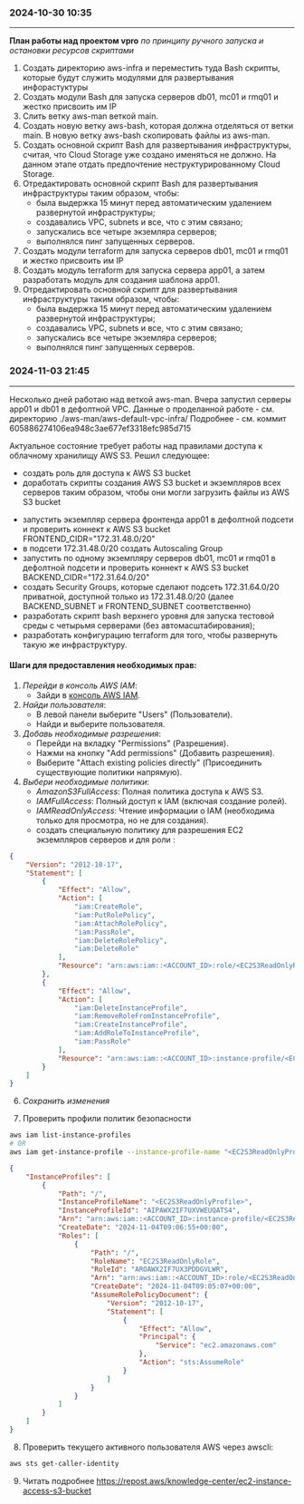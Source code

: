 ### 2024-10-30  10:35
---------------------

**План работы над проектом vpro** _по принципу ручного запуска и остановки ресурсов скриптами_

1. Создать директорию aws-infra и переместить туда Bash скрипты, которые будут служить модулями для развертывания инфорастуктуры
2. Создать модули Bash для запуска серверов db01, mc01 и rmq01 и жестко присвоить им IP
3. Слить ветку aws-man веткой main.
4. Создать новую ветку aws-bash, которая должна отделяться от ветки main.
    В новую ветку aws-bash скопировать файлы из aws-man.
5. Создать основной скрипт Bash для развертывания инфраструктуры, считая, что Cloud Storage уже создано именяться не должно. На данном этапе отдать предпочтение неструктурированному Cloud Storage.
6. Отредактировать основной скрипт Bash для развертывания инфраструктуры таким образом, чтобы:
    - была выдержка 15 минут перед автоматическим удалением развернутой инфраструктуры;
    - создавались VPC, subnets и все, что с этим связано;
    - запускались все четыре экземляра серверов;
    - выполнялся пинг запущенных серверов.
7. Создать модули terraform для запуска серверов db01, mc01 и rmq01 и жестко присвоить им IP
8. Создать модуль terraform для запуска сервера app01, а затем разработать модуль для создания шаблона app01.
9. Отредактировать основной скрипт для развертывания инфраструктуры таким образом, чтобы:
    - была выдержка 15 минут перед автоматическим удалением развернутой инфраструктуры;
    - создавались VPC, subnets и все, что с этим связано;
    - запускались все четыре экземляра серверов;
    - выполнялся пинг запущенных серверов.


### 2024-11-03  21:45
---------------------
Несколько дней работаю над веткой aws-man.
Вчера запустил серверы app01 и db01 в дефолтной VPC.
Данные о проделанной работе - см. директорию ./aws-man/aws-default-vpc-infra/
Подробнее - см. коммит 605886274106ea948c3ae677ef3318efc985d715

Актуальное состояние требует работы над правилами доступа к облачному хранилищу AWS S3.
Решил следующее:
+ создать роль для доступа к AWS S3 bucket
+ доработать скрипты создания AWS S3 bucket и экземпляров всех серверов таким образом, чтобы они могли загрузить файлы из AWS S3 bucket
- запустить экземпляр сервера фронтенда app01 в дефолтной подсети и проверить коннект к AWS S3 bucket
        FRONTEND_CIDR="172.31.48.0/20"
- в подсети 172.31.48.0/20 создать Autoscaling Group
- запустить по одному экземпляру серверов db01, mc01 и rmq01 в дефолтной подсети и проверить коннект к AWS S3 bucket
        BACKEND_CIDR="172.31.64.0/20"
- создать Security Groups, которые сделают подсеть 172.31.64.0/20 приватной, доступной только из 172.31.48.0/20 (далее BACKEND_SUBNET и FRONTEND_SUBNET соответственно)
- разработать скрипт bash верхнего уровня для запуска тестовой среды с четырьмя серверами (без автомасштабирования);
- разработать конфигурацию terraform для того, чтобы развернуть такую же инфраструктуру.

#### Шаги для предоставления необходимых прав:
1. *Перейди в консоль AWS IAM*:
   - Зайди в [консоль AWS IAM](https://console.aws.amazon.com/iam/home).
2. *Найди пользователя*:
   - В левой панели выберите "Users" (Пользователи).
   - Найди и выберите пользователя.
3. *Добавь необходимые разрешения*:
   - Перейди на вкладку "Permissions" (Разрешения).
   - Нажми на кнопку "Add permissions" (Добавить разрешения).
   - Выберите "Attach existing policies directly" (Присоединить существующие политики напрямую).
4. *Выбери необходимые политики*:
   - *AmazonS3FullAccess*: Полная политика доступа к AWS S3.
   - *IAMFullAccess*: Полный доступ к IAM (включая создание ролей).
   - *IAMReadOnlyAccess*: Чтение информации о IAM (необходима только для просмотра, но не для создания).
   - создать специальную политику для разрешения EC2 экземпляров серверов и для роли <EC2S3ReadOnlyRole>:

```json
{
    "Version": "2012-10-17",
    "Statement": [
        {
            "Effect": "Allow",
            "Action": [
                "iam:CreateRole",
                "iam:PutRolePolicy",
                "iam:AttachRolePolicy",
                "iam:PassRole",
                "iam:DeleteRolePolicy",
                "iam:DeleteRole"
            ],
            "Resource": "arn:aws:iam::<ACCOUNT_ID>:role/<EC2S3ReadOnlyRole>"
        },
        {
            "Effect": "Allow",
            "Action": [
                "iam:DeleteInstanceProfile",
                "iam:RemoveRoleFromInstanceProfile",
                "iam:CreateInstanceProfile",
                "iam:AddRoleToInstanceProfile",
                "iam:PassRole"
            ],
            "Resource": "arn:aws:iam::<ACCOUNT_ID>:instance-profile/<EC2S3ReadOnlyProfile>"
        }
    ]
}
```
6. *Сохранить изменения*

7. Проверить профили политик безопасности
```bash
aws iam list-instance-profiles
# OR
aws iam get-instance-profile --instance-profile-name "<EC2S3ReadOnlyProfile>"
```
```json
{
    "InstanceProfiles": [
        {
            "Path": "/",
            "InstanceProfileName": "<EC2S3ReadOnlyProfile>",
            "InstanceProfileId": "AIPAWX2IF7UXVWEUQATS4",
            "Arn": "arn:aws:iam::<ACCOUNT_ID>:instance-profile/<EC2S3ReadOnlyProfile>",
            "CreateDate": "2024-11-04T09:06:55+00:00",
            "Roles": [
                {
                    "Path": "/",
                    "RoleName": "EC2S3ReadOnlyRole",
                    "RoleId": "AROAWX2IF7UX3PDDGVLWR",
                    "Arn": "arn:aws:iam::<ACCOUNT_ID>:role/<EC2S3ReadOnlyRole>",
                    "CreateDate": "2024-11-04T09:05:07+00:00",
                    "AssumeRolePolicyDocument": {
                        "Version": "2012-10-17",
                        "Statement": [
                            {
                                "Effect": "Allow",
                                "Principal": {
                                    "Service": "ec2.amazonaws.com"
                                },
                                "Action": "sts:AssumeRole"
                            }
                        ]
                    }
                }
            ]
        }
    ]
}
```

8. Проверить текущего активного пользователя AWS через awscli:
```bash
aws sts get-caller-identity
```
9. Читать подробнее
https://repost.aws/knowledge-center/ec2-instance-access-s3-bucket